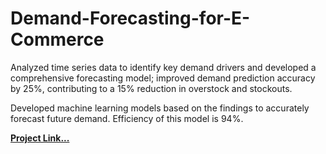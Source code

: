 # Demand-Forecasting-for-E-Commerce 
<p> 
Analyzed time series data to identify key demand drivers and developed a 
comprehensive forecasting model; improved demand prediction accuracy by
25%, contributing to a 15% reduction in overstock and stockouts.

 Developed machine learning models based on the findings to accurately
forecast future demand. Efficiency of this model is 94%.

**[Project Link...](https://github.com/springboardmentor139/Demand-Forecasting-For-E-commerce)**

 </p>
